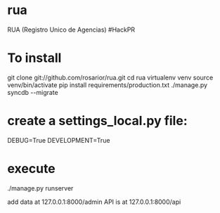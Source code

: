 rua
===

RUA (Registro Unico de Agencias) #HackPR

To install
==========

git clone git://github.com/rosarior/rua.git
cd rua
virtualenv venv
source venv/bin/activate
pip install requirements/production.txt
./manage.py syncdb --migrate

create a settings\_local.py file:
================================
DEBUG=True
DEVELOPMENT=True

execute
=======
./manage.py runserver

add data at 127.0.0.1:8000/admin
API is at 127.0.0.1:8000/api



